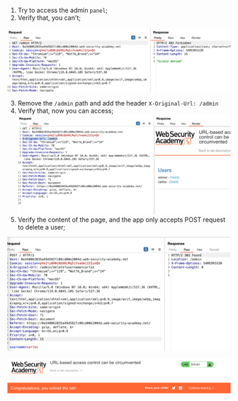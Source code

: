 
1. Try to access the admin `panel`;
2. Verify that, you can't;

![](/static/img/Pasted_image_20231120102452.png)

3. Remove the `/admin` path and add the header `X-Original-Url: /admin`
4. Verify that, now you can access;
![](/static/img/Pasted_image_20231120102738.png)
5. Verify the content of the page, and the app only accepts POST request to delete a user;

![](/static/img/Pasted_image_20231120102918.png)


![](/static/img/Pasted_image_20231120102925.png)
